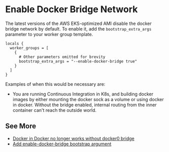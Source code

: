 # Enable Docker Bridge Network

The latest versions of the AWS EKS-optimized AMI disable the docker bridge network by default. To enable it, add the `bootstrap_extra_args` parameter to your worker group template.

```hcl
locals {
  worker_groups = [
    {
      # Other parameters omitted for brevity
      bootstrap_extra_args = "--enable-docker-bridge true"
    }
  ]
}
```

Examples of when this would be necessary are:

- You are running Continuous Integration in K8s, and building docker images by either mounting the docker sock as a volume or using docker in docker. Without the bridge enabled, internal routing from the inner container can't reach the outside world.

## See More

- [Docker in Docker no longer works without docker0 bridge](https://github.com/awslabs/amazon-eks-ami/issues/183)
- [Add enable-docker-bridge bootstrap argument](https://github.com/awslabs/amazon-eks-ami/pull/187)
